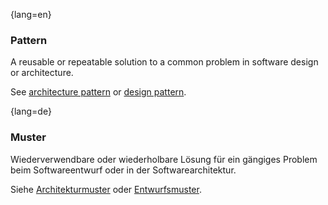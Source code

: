 {lang=en}
### Pattern

 A reusable or repeatable solution to a common problem in software design or architecture.

See [architecture pattern](#term-architecture-pattern) or [design pattern](#term-design-pattern).

{lang=de}
### Muster

Wiederverwendbare oder wiederholbare Lösung für ein gängiges Problem
beim Softwareentwurf oder in der Softwarearchitektur.

Siehe [Architekturmuster](#term-architecture-pattern) oder
[Entwurfsmuster](#term-design-pattern).

